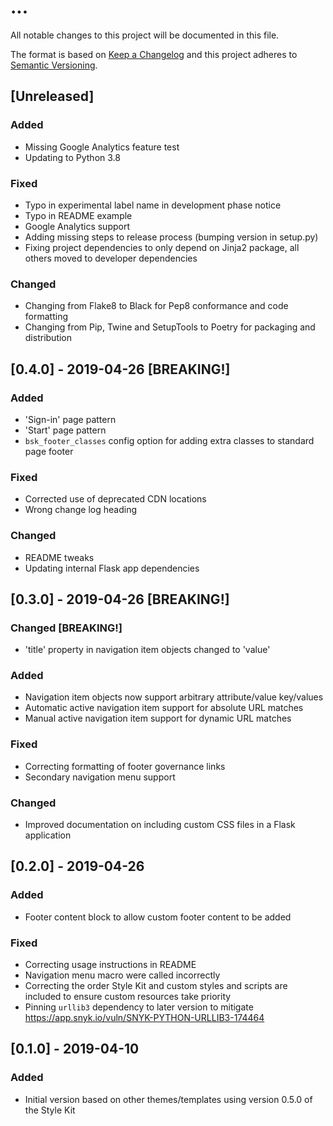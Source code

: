 # ...

All notable changes to this project will be documented in this file.

The format is based on [Keep a Changelog](http://keepachangelog.com/en/1.0.0/)
and this project adheres to [Semantic Versioning](http://semver.org/spec/v2.0.0.html).

## [Unreleased]

### Added

* Missing Google Analytics feature test
* Updating to Python 3.8

### Fixed

* Typo in experimental label name in development phase notice
* Typo in README example
* Google Analytics support
* Adding missing steps to release process (bumping version in setup.py)
* Fixing project dependencies to only depend on Jinja2 package, all others moved to developer dependencies

### Changed

* Changing from Flake8 to Black for Pep8 conformance and code formatting
* Changing from Pip, Twine and SetupTools to Poetry for packaging and distribution

## [0.4.0] - 2019-04-26 [BREAKING!]

### Added

* 'Sign-in' page pattern
* 'Start' page pattern
* `bsk_footer_classes` config option for adding extra classes to standard page footer

### Fixed

* Corrected use of deprecated CDN locations
* Wrong change log heading

### Changed

* README tweaks
* Updating internal Flask app dependencies

## [0.3.0] - 2019-04-26 [BREAKING!]

### Changed [BREAKING!]

* 'title' property in navigation item objects changed to 'value'

### Added

* Navigation item objects now support arbitrary attribute/value key/values
* Automatic active navigation item support for absolute URL matches
* Manual active navigation item support for dynamic URL matches

### Fixed

* Correcting formatting of footer governance links
* Secondary navigation menu support

### Changed

* Improved documentation on including custom CSS files in a Flask application

## [0.2.0] - 2019-04-26

### Added

* Footer content block to allow custom footer content to be added

### Fixed

* Correcting usage instructions in README
* Navigation menu macro were called incorrectly
* Correcting the order Style Kit and custom styles and scripts are included to ensure custom resources take priority
* Pinning `urllib3` dependency to later version to mitigate https://app.snyk.io/vuln/SNYK-PYTHON-URLLIB3-174464

## [0.1.0] - 2019-04-10

### Added

* Initial version based on other themes/templates using version 0.5.0 of the Style Kit
